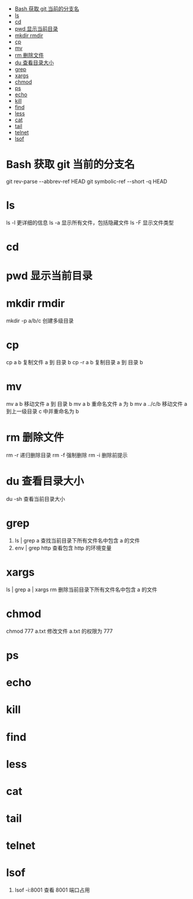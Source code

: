 - [Bash 获取 git 当前的分支名](#bash-获取-git-当前的分支名)
- [ls](#ls)
- [cd](#cd)
- [pwd 显示当前目录](#pwd-显示当前目录)
- [mkdir rmdir](#mkdir-rmdir)
- [cp](#cp)
- [mv](#mv)
- [rm 删除文件](#rm-删除文件)
- [du 查看目录大小](#du-查看目录大小)
- [grep](#grep)
- [xargs](#xargs)
- [chmod](#chmod)
- [ps](#ps)
- [echo](#echo)
- [kill](#kill)
- [find](#find)
- [less](#less)
- [cat](#cat)
- [tail](#tail)
- [telnet](#telnet)
- [lsof](#lsof)

# Bash 获取 git 当前的分支名

git rev-parse --abbrev-ref HEAD
git symbolic-ref --short -q HEAD

# ls

ls -l 更详细的信息
ls -a 显示所有文件，包括隐藏文件
ls -F 显示文件类型

# cd

# pwd 显示当前目录

# mkdir rmdir

mkdir -p a/b/c 创建多级目录

# cp

cp a b 复制文件 a 到 目录 b
cp -r a b 复制目录 a 到 目录 b

# mv

mv a b 移动文件 a 到 目录 b
mv a b 重命名文件 a 为 b
mv a ../c/b 移动文件 a 到上一级目录 c 中并重命名为 b

# rm 删除文件

rm -r 递归删除目录
rm -f 强制删除
rm -i 删除前提示

# du 查看目录大小

du -sh 查看当前目录大小

# grep

1. ls | grep a 查找当前目录下所有文件名中包含 a 的文件
2. env | grep http 查看包含 http 的环境变量

# xargs

ls | grep a | xargs rm 删除当前目录下所有文件名中包含 a 的文件

# chmod

chmod 777 a.txt 修改文件 a.txt 的权限为 777

# ps

# echo

# kill

# find

# less

# cat

# tail

# telnet

# lsof

1. lsof -i:8001 查看 8001 端口占用
